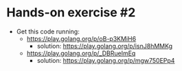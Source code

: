 # Hands-on exercise #2

- Get this code running:
  - https://play.golang.org/p/oB-p3KMiH6
    - solution: https://play.golang.org/p/isnJ8hMMKg
  - https://play.golang.org/p/_DBRueImEq
    - solution: https://play.golang.org/p/mgw750EPp4
